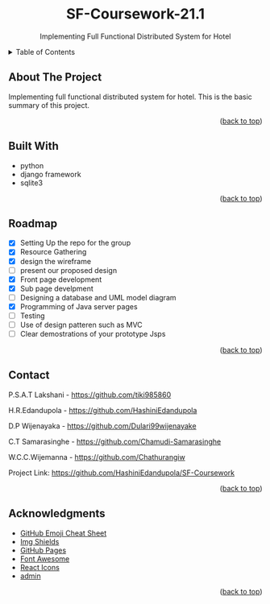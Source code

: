 <div id="top"></div>
<h1 align="center">SF-Coursework-21.1</h1>
<p align="center">Implementing Full Functional Distributed System for Hotel</p>
<details>
  <summary>Table of Contents</summary>
    <ol>
    <li><a href="#about-the-project">About The Project</a></li>
    <li><a href="#built-with">Built With</a></li>
    <li><a href="#roadmap">Roadmap</a></li>
    <li><a href="#contact">Contact</a></li>
    <li><a href="#acknowledgments">Acknowledgments</a></li>
    </ol>
</details>



## About The Project
Implementing full functional distributed system for hotel. This is the basic summary of this project.<br>
<p align="right">(<a href="#top">back to top</a>)</p>

## Built With
* python
* django framework
* sqlite3

<p align ="right">(<a href="#top">back to top</a>)</p>

## Roadmap
- [x] Setting Up the repo for the group
- [x] Resource Gathering
- [x] design the wireframe
- [ ] present our proposed design 
- [x] Front page development
- [x] Sub page develpment
- [ ] Designing a database and UML model diagram
- [x] Programming of Java server pages
- [ ] Testing
- [ ] Use of design patteren such as MVC
- [ ] Clear  demostrations of your prototype Jsps

<p align="right">(<a href="#top">back to top</a>)</p>



## Contact
P.S.A.T Lakshani - https://github.com/tiki985860

H.R.Edandupola   - https://github.com/HashiniEdandupola

D.P Wijenayaka   - https://github.com/Dulari99wijenayake

C.T Samarasinghe - https://github.com/Chamudi-Samarasinghe

W.C.C.Wijemanna - https://github.com/Chathurangiw



Project Link: https://github.com/HashiniEdandupola/SF-Coursework

<p align="right">(<a href="#top">back to top</a>)</p>

## Acknowledgments
* [GitHub Emoji Cheat Sheet](https://www.webpagefx.com/tools/emoji-cheat-sheet)
* [Img Shields](https://shields.io)
* [GitHub Pages](https://pages.github.com)
* [Font Awesome](https://fontawesome.com)
* [React Icons](https://react-icons.github.io/react-icons/search)
* [admin](https://github.com/tiki985860/DEA-Coursework/blob/main/PhoenixAirlines/web/Admin/admin_user_profile_html.html)

<p align="right">(<a href="#top">back to top</a>)</p>
